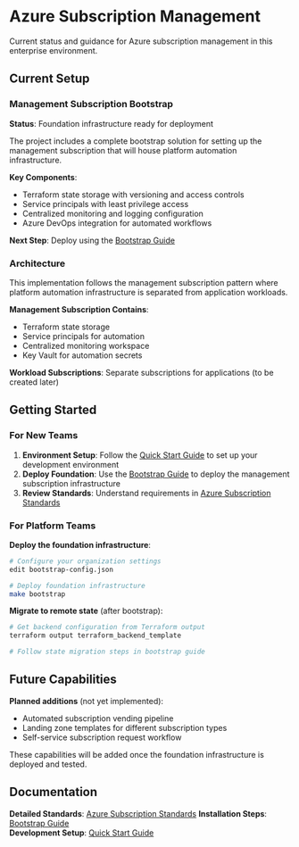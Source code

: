 # Azure Subscription Management

Current status and guidance for Azure subscription management in this enterprise environment.

## Current Setup

### Management Subscription Bootstrap

**Status**: Foundation infrastructure ready for deployment

The project includes a complete bootstrap solution for setting up the management subscription that
will house platform automation infrastructure.

**Key Components**:

- Terraform state storage with versioning and access controls
- Service principals with least privilege access
- Centralized monitoring and logging configuration
- Azure DevOps integration for automated workflows

**Next Step**: Deploy using the [Bootstrap Guide](bootstrap-guide.md)

### Architecture

This implementation follows the management subscription pattern where platform automation
infrastructure is separated from application workloads.

**Management Subscription Contains**:

- Terraform state storage
- Service principals for automation
- Centralized monitoring workspace
- Key Vault for automation secrets

**Workload Subscriptions**: Separate subscriptions for applications (to be created later)

## Getting Started

### For New Teams

1. **Environment Setup**: Follow the [Quick Start Guide](quick-start.md) to set up your development environment
2. **Deploy Foundation**: Use the [Bootstrap Guide](bootstrap-guide.md) to deploy the management subscription infrastructure
3. **Review Standards**: Understand requirements in [Azure Subscription Standards](standards/azure-subscription-standards.md)

### For Platform Teams

**Deploy the foundation infrastructure**:

```bash
# Configure your organization settings
edit bootstrap-config.json

# Deploy foundation infrastructure
make bootstrap
```

**Migrate to remote state** (after bootstrap):

```bash
# Get backend configuration from Terraform output
terraform output terraform_backend_template

# Follow state migration steps in bootstrap guide
```

## Future Capabilities

**Planned additions** (not yet implemented):

- Automated subscription vending pipeline
- Landing zone templates for different subscription types
- Self-service subscription request workflow

These capabilities will be added once the foundation infrastructure is deployed and tested.

## Documentation

**Detailed Standards**: [Azure Subscription Standards](standards/azure-subscription-standards.md)
**Installation Steps**: [Bootstrap Guide](bootstrap-guide.md)  
**Development Setup**: [Quick Start Guide](quick-start.md)
